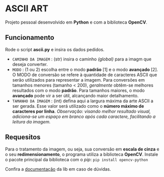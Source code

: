 # ASCII ART

Projeto pessoal desenvolvido em **Python** e com a biblioteca **OpenCV**.

## Funcionamento

Rode o script **ascii.py** e insira os dados pedidos. 

- `CAMINHO DA IMAGEM` : (str) insira o caminho *(global)* para a imagm que deseja converter.
- `MODO` : (1 ou 2) escolha entre o modo **padrão** \[1] e o modo **avançado** \[2]. O MODO de conversão se refere à quantidade de caracteres ASCII que serão utilizados para representar a imagem. Para conversões em tamanhos menores (tamanho < 200), *geralmente* obtêm-se melhores resultados com o modo **padrão**. Para tamanhos maiores, o modo **avançado** pode vir a ser útil, alcançando maior detalhamento.
- `TAMANHO DA IMAGEM` : (int) defina aqui a largura máxima da arte ASCII a ser gerada. Esse valor será utilizado como o **número máximo de caracteres por linha**. _Observação: visando melhor resultado visual, adiciona-se um espaço em branco após cada caractere, facilitando a leitura da imagem._

## Requesitos

Para o tratamento da imagem, ou seja, sua conversão em **escala de cinza** e o seu **redimensionamento**, o programa utiliza a biblioteca **OpenCV**.
Instale o pacote principal da biblioteca com o *pip*: `pip install opencv-python`

Confira a [documentação](https://pypi.org/project/opencv-python/) da lib em caso de dúvidas.
